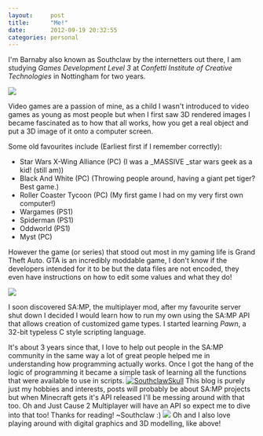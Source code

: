 ```yaml
---
layout:     post
title:      "Me!"
date:       2012-09-19 20:32:55
categories: personal
---
```

I'm Barnaby also known as Southclaw by the internetters out there, I am studying _Games Development Level 3_ at _Confetti Institute of Creative Technologies_ in Nottingham for two years. 

[![](http://www.snc.ac.uk/college/images/confetti_ict.jpg)](http://www.snc.ac.uk/college/images/confetti_ict.jpg)

Video games are a passion of mine, as a child I wasn't introduced to video games as young as most people but when I first saw 3D rendered images I became fascinated as to how that all works, how you get a real object and put a 3D image of it onto a computer screen.

Some old favourites include (Earliest first if I remember correctly): 

  * Star Wars X-Wing Alliance (PC) (I was a _MASSIVE _star wars geek as a kid! (still am))
  * Black And White (PC) (Throwing people around, having a giant pet tiger? Best game.)
  * Roller Coaster Tycoon (PC) (My first game I had on my very first own computer!)
  * Wargames (PS1)
  * Spiderman (PS1)
  * Oddworld (PS1)
  * Myst (PC)

However the game (or series) that stood out most in my gaming life is Grand Theft Auto. GTA is an incredibly moddable game, I don't know if the developers intended for it to be but the data files are not encoded, they even have instructions on how to edit some values and what they do! 

[![](http://www.sa-mp.com/images/logo.gif)](http://www.sa-mp.com/images/logo.gif)

I soon discovered SA:MP, the multiplayer mod, after my favourite server shut down I decided I would learn how to run my own using the SA:MP API that allows creation of customized game types. I started learning _Pawn_, a 32-bit typeless C style scripting language.

It's about 3 years since that, I love to help out people in the SA:MP community in the same way a lot of great people helped me in understanding how programming actually works. Once I got the hang of the logic of programming it became a simple task of learning all the functions that were available to use in scripts. [![SouthclawSkull](http://southclawjk.files.wordpress.com/2013/07/skull-thing1.png?w=240)](http://southclawjk.files.wordpress.com/2013/07/skull-thing1.png) This blog is purely just my hobbies and interests, posts will probably be about SA:MP projects but when Minecraft gets it's API released I'll be messing around with that too. Oh and Just Cause 2 Multiplayer will have an API so expect me to dive into that too! Thanks for reading! ~Southclaw :) [![](http://i.imgur.com/fOzwr.png)](http://i.imgur.com/fOzwr.png) Oh and I also love playing around with digital graphics and 3D modelling, like above!
